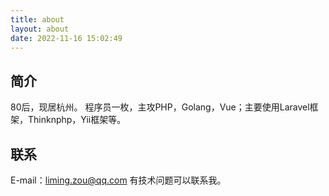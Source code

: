 ```yaml
---
title: about
layout: about
date: 2022-11-16 15:02:49
---
```


## **简介**

80后，现居杭州。 程序员一枚，主攻PHP，Golang，Vue；主要使用Laravel框架，Thinknphp，Yii框架等。

## 联系

E-mail：liming.zou@qq.com 有技术问题可以联系我。
